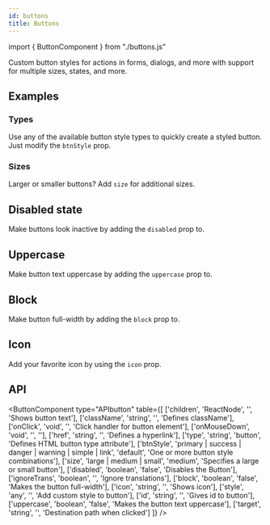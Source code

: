 ```yaml
---
id: buttons
title: Buttons
---
```


import { ButtonComponent } from "./buttons.js"

<p>Custom button styles for actions in forms, dialogs, and more with support for multiple sizes, states, and more.</p>

## Examples

### Types

<p>Use any of the available button style types to quickly create a styled button. Just modify the <code>btnStyle</code> prop.</p>
<ButtonComponent type="btnStyle" buttons={['Primary', 'Success', 'Danger', 'Warning', 'Simple', 'Link']} />

### Sizes

<p>Larger or smaller buttons? Add <code>size</code> for additional sizes.</p>
<ButtonComponent type="size" buttons={['Large', 'Medium', 'Small']} />

## Disabled state

<p>Make buttons look inactive by adding the <code>disabled</code> prop to.</p>
<ButtonComponent type="disabled" buttons={['Disabled']} />

## Uppercase

<p>Make button text uppercase by adding the <code>uppercase</code> prop to.</p>
<ButtonComponent type="uppercase" buttons={['Uppercase']} />

## Block

<p>Make button full-width by adding the <code>block</code> prop to.</p>
<ButtonComponent type="block" buttons={['Block']} />

## Icon

<p>Add your favorite icon by using the <code>icon</code> prop.</p>
<ButtonComponent type="icon" buttons={['Primary', 'Success', 'Danger', 'Warning', 'Simple', 'Link']} icons={['envelope-alt', 'check-circle', 'times-circle', 'exclamation-triangle', 'info-circle', 'link']} />

## API

<ButtonComponent type="APIbutton" table={[
    ['children', 'ReactNode', '', 'Shows button text'],
    ['className', 'string', '', 'Defines className'],
    ['onClick', 'void', '', 'Click handler for button element'],
    ['onMouseDown', 'void', '', ''],
    ['href', 'string', '', 'Defines a hyperlink'],
    ['type', 'string', 'button', 'Defines HTML button type attribute'],
    ['btnStyle', 'primary | success | danger | warning | simple | link', 'default', 'One or more button style combinations'],
    ['size', 'large | medium | small', 'medium', 'Specifies a large or small button'],
    ['disabled', 'boolean', 'false', 'Disables the Button'],
    ['ignoreTrans', 'boolean', '', 'Ignore translations'],
    ['block', 'boolean', 'false', 'Makes the button full-width'],
    ['icon', 'string', '', 'Shows icon'],
    ['style', 'any', '', 'Add custom style to button'],
    ['id', 'string', '', 'Gives id to button'],
    ['uppercase', 'boolean', 'false', 'Makes the button text uppercase'],
    ['target', 'string', '', 'Destination path when clicked']
]} />